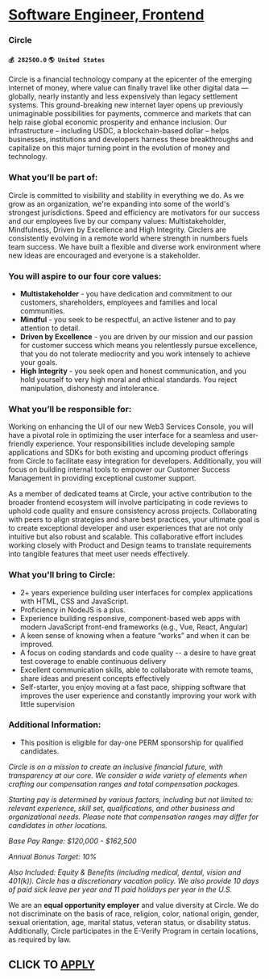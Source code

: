 # [Software Engineer, Frontend](https://www.remotewlb.com/apply/software-engineer-frontend-83227)  
### Circle  
#### `💰 282500.0` `🌎 United States`  

Circle is a financial technology company at the epicenter of the emerging internet of money, where value can finally travel like other digital data — globally, nearly instantly and less expensively than legacy settlement systems. This ground-breaking new internet layer opens up previously unimaginable possibilities for payments, commerce and markets that can help raise global economic prosperity and enhance inclusion. Our infrastructure – including USDC, a blockchain-based dollar – helps businesses, institutions and developers harness these breakthroughs and capitalize on this major turning point in the evolution of money and technology.

### What you’ll be part of:

Circle is committed to visibility and stability in everything we do. As we grow as an organization, we're expanding into some of the world's strongest jurisdictions. Speed and efficiency are motivators for our success and our employees live by our company values: Multistakeholder, Mindfulness, Driven by Excellence and High Integrity. Circlers are consistently evolving in a remote world where strength in numbers fuels team success. We have built a flexible and diverse work environment where new ideas are encouraged and everyone is a stakeholder.

### You will aspire to our four core values:

  *  **Multistakeholder** \- you have dedication and commitment to our customers, shareholders, employees and families and local communities.
  *  **Mindful** \- you seek to be respectful, an active listener and to pay attention to detail. 
  * **Driven by Excellence** \- you are driven by our mission and our passion for customer success which means you relentlessly pursue excellence, that you do not tolerate mediocrity and you work intensely to achieve your goals. 
  * **High Integrity** \- you seek open and honest communication, and you hold yourself to very high moral and ethical standards. You reject manipulation, dishonesty and intolerance.

### What you’ll be responsible for:

Working on enhancing the UI of our new Web3 Services Console, you will have a pivotal role in optimizing the user interface for a seamless and user-friendly experience. Your responsibilities include developing sample applications and SDKs for both existing and upcoming product offerings from Circle to facilitate easy integration for developers. Additionally, you will focus on building internal tools to empower our Customer Success Management in providing exceptional customer support.

As a member of dedicated teams at Circle, your active contribution to the broader frontend ecosystem will involve participating in code reviews to uphold code quality and ensure consistency across projects. Collaborating with peers to align strategies and share best practices, your ultimate goal is to create exceptional developer and user experiences that are not only intuitive but also robust and scalable. This collaborative effort includes working closely with Product and Design teams to translate requirements into tangible features that meet user needs effectively.

### What you'll bring to Circle:

  * 2+ years experience building user interfaces for complex applications with HTML, CSS and JavaScript.
  * Proficiency in NodeJS is a plus.
  * Experience building responsive, component-based web apps with modern JavaScript front-end frameworks (e.g., Vue, React, Angular)
  * A keen sense of knowing when a feature “works” and when it can be improved.
  * A focus on coding standards and code quality -- a desire to have great test coverage to enable continuous delivery
  * Excellent communication skills, able to collaborate with remote teams, share ideas and present concepts effectively
  * Self-starter, you enjoy moving at a fast pace, shipping software that improves the user experience and constantly improving your work with little supervision

### Additional Information:

  * This position is eligible for day-one PERM sponsorship for qualified candidates.

 _Circle is on a mission to create an inclusive financial future, with transparency at our core. We consider a wide variety of elements when crafting our compensation ranges and total compensation packages._

 _Starting pay is determined by various factors, including but not limited to: relevant experience, skill set, qualifications, and other business and organizational needs. Please note that compensation ranges may differ for candidates in other locations._

 _Base Pay Range: $120,000 - $162,500_

 _Annual Bonus Target: 10%_

 _Also Included: Equity & Benefits (including medical, dental, vision and 401(k)). Circle has a discretionary vacation policy. We also provide 10 days of paid sick leave per year and 11 paid holidays per year in the U.S._

We are an **equal opportunity employer** and value diversity at Circle. We do not discriminate on the basis of race, religion, color, national origin, gender, sexual orientation, age, marital status, veteran status, or disability status. Additionally, Circle participates in the E-Verify Program in certain locations, as required by law.

  
## CLICK TO [APPLY](https://www.remotewlb.com/apply/software-engineer-frontend-83227)

